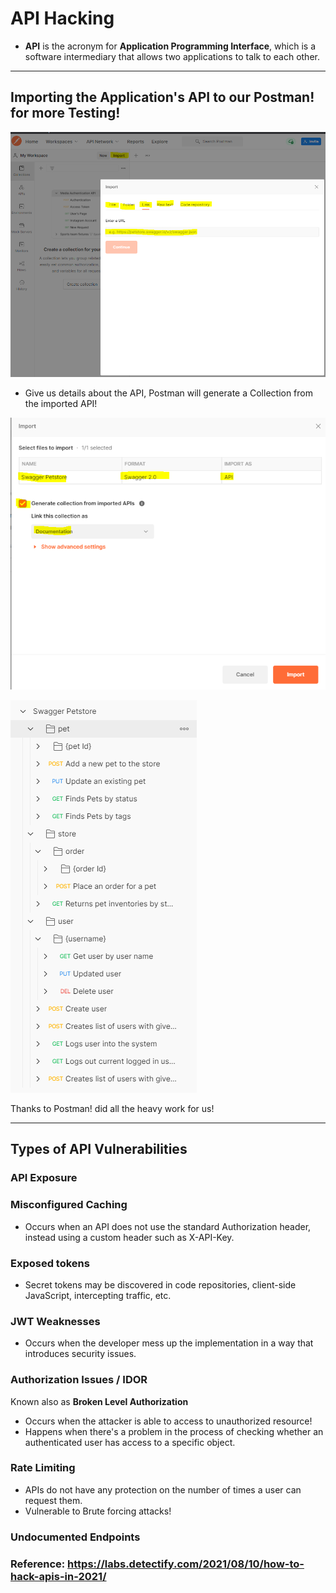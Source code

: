 # API Hacking

- **API** is the acronym for **Application Programming Interface**, which is a software intermediary that allows two applications to talk to each other.

***

## Importing the Application's API to our Postman! for more Testing!

![****](/Days/Screenshots/Day15/api-import.PNG)

- Give us details about the API, Postman will generate a Collection from the imported API!

![****](/Days/Screenshots/Day15/api-import1.PNG)

![****](/Days/Screenshots/Day15/api-import2.PNG)

Thanks to Postman! did all the heavy work for us!

***

## Types of  API Vulnerabilities

### API Exposure


### Misconfigured Caching
- Occurs when an API does not use the standard Authorization header, instead using a custom header such as X-API-Key.

### Exposed tokens
- Secret tokens may be discovered in code repositories, client-side JavaScript, intercepting traffic, etc.

### JWT Weaknesses
- Occurs when the developer mess up the implementation in a way that introduces security issues.

### Authorization Issues / IDOR
Known also as **Broken Level Authorization**
- Occurs when the attacker is able to access to unauthorized resource! 
- Happens when there's a problem in the process of checking whether an authenticated user has access to a specific object.

### Rate Limiting
- APIs do not have any protection on the number of times a user can request them. 
- Vulnerable to Brute forcing attacks!

### Undocumented Endpoints
 

### Reference: https://labs.detectify.com/2021/08/10/how-to-hack-apis-in-2021/



